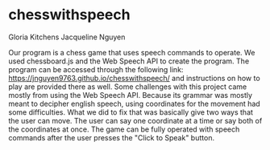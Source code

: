 # chesswithspeech
Gloria Kitchens
Jacqueline Nguyen

Our program is a chess game that uses speech commands to operate. We used chessboard.js and the Web Speech API 
to create the program. The program can be accessed through the following link: https://jnguyen9763.github.io/chesswithspeech/ 
and instructions on how to play are provided there as well. Some challenges with this project came mostly from using the 
Web Speech API. Because its grammar was mostly meant to decipher english speech, using coordinates for the movement had 
some difficulties. What we did to fix that was basically give two ways that the user can move. The user can say one coordinate 
at a time or say both of the coordinates at once. The game can be fully operated with speech commands after the user presses 
the "Click to Speak" button.
